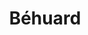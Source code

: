 ---
guid: "436c3163a966"
title: "Béhuard"
latlng: "47.379163, -0.644233"
youtubeId: "yzcPQXxBEzM" 
---